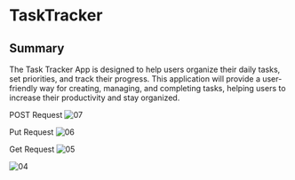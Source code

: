 ﻿# TaskTracker

## Summary

The Task Tracker App is designed to help users organize their daily tasks, set priorities, and track their progress.
This application will provide a user-friendly way for creating, managing, and completing tasks, helping users to increase their productivity and stay organized.



POST Request
![07](https://github.com/user-attachments/assets/9bf3d3fc-0cef-4879-a7a5-806de38bbf3a)

Put Request
![06](https://github.com/user-attachments/assets/67e95eb4-9a18-43fc-94d1-4dc08bbe904b)

Get Request
![05](https://github.com/user-attachments/assets/165fbfbe-849d-4485-b437-97ce3b307e4a)

![04](https://github.com/user-attachments/assets/ea2081c6-4bc9-4427-8985-2ae472749a4d)


